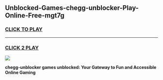 
## Unblocked-Games-chegg-unblocker-Play-Online-Free-mgt7g
<h3>
<a href="https://premium76.site?title=chegg-unblocker&ref=26A">CLICK TO PLAY</a></h3>
<hr>

<h3>
<a href="https://premium76.site?title=chegg-unblocker&ref=26A">CLICK 2 PLAY</a>
  
</h3>

<a href="https://premium76.site?title=chegg-unblocker&ref=26A"><img src="https://clearcache.store/games.png"></a>


**chegg-unblocker games unblocked: Your Gateway to Fun and Accessible Online Gaming**
